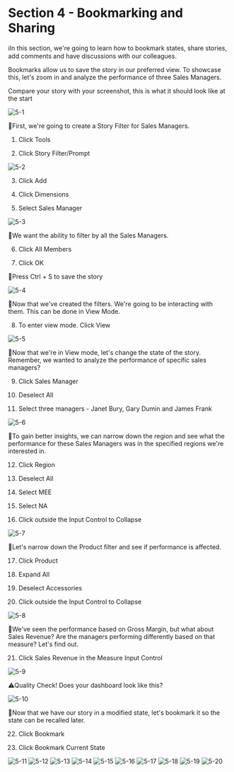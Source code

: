 # Section 4 - Bookmarking and Sharing

ℹ️In this section, we're going to learn how to bookmark states, share stories, add comments and have discussions with our colleagues.  

Bookmarks allow us to save the story in our preferred view. To showcase this, let's zoom in and analyze the performance of three Sales Managers.  
  
Compare your story with your screenshot, this is what it should look like at the start

![5-1](https://user-images.githubusercontent.com/92877810/138757055-f90cbea6-553c-4f0e-9c25-241b92a4280e.png)

🚩First, we're going to create a Story Filter for Sales Managers. 

1. Click Tools 

2. Click Story Filter/Prompt

![5-2](https://user-images.githubusercontent.com/92877810/138757062-fd361b0d-0734-48ae-94e4-d5d6c28d9af0.png)

3. Click Add

4. Click Dimensions

5. Select Sales Manager

![5-3](https://user-images.githubusercontent.com/92877810/138757064-06015cd1-efc6-4b7f-a991-eafc736815a5.png)
  
🚩We want the ability to filter by all the Sales Managers. 

6. Click All Members

7. Click OK

🚩Press Ctrl + S to save the story

![5-4](https://user-images.githubusercontent.com/92877810/138757067-5efa304e-00d0-4d7e-9f35-bb9f6f6fe6da.png)
  
🚩Now that we've created the filters. We're going to be interacting with them. This can be done in View Mode. 

8. To enter view mode. Click View

![5-5](https://user-images.githubusercontent.com/92877810/138757070-50ed3c06-9d18-4ed7-84ea-498c4b14cd77.png)

🚩Now that we're in View mode, let's change the state of the story. Remember, we wanted to analyze the performance of specific sales managers? 

9. Click Sales Manager

10. Deselect All

11. Select three managers - Janet Bury, Gary Dumin and James Frank 

![5-6](https://user-images.githubusercontent.com/92877810/138757074-a4c76968-9949-4b4a-8677-3b8207aac1e4.png)
  
🚩To gain better insights, we can narrow down the region and see what the performance for these Sales Managers was in the specified regions we're interested in.  

12. Click Region

13. Deselect All

14. Select MEE

15. Select NA

16. Click outside the Input Control to Collapse

![5-7](https://user-images.githubusercontent.com/92877810/138757075-0456bbc8-b659-40d9-af73-2413519486ac.png)

🚩Let's narrow down the Product filter and see if performance is affected.  

17. Click Product

18. Expand All

19. Deselect Accessories

20. Click outside the Input Control to Collapse

![5-8](https://user-images.githubusercontent.com/92877810/138757077-64b0c205-80de-49a9-8072-8dd18e6707ed.png)

🚩We've seen the performance based on 
Gross Margin, but what about Sales Revenue? Are the managers performing differently based on that measure? Let's find out.  

21. Click Sales Revenue in the Measure Input Control

![5-9](https://user-images.githubusercontent.com/92877810/138757079-5899ddcd-d6e8-4df1-9b94-bc21526c1079.png)

⚠️Quality Check! Does your dashboard look like this? 

![5-10](https://user-images.githubusercontent.com/92877810/138757081-62118470-8dba-4ebd-9db8-3facd37cac1f.png)

🚩Now that we have our story in a modified state, let's bookmark it so the state can be recalled later.  

22. Click Bookmark

23. Click Bookmark Current State

![5-11](https://user-images.githubusercontent.com/92877810/138757084-d9ed4052-9bd6-4065-a16b-4699b3fa192d.png)
![5-12](https://user-images.githubusercontent.com/92877810/138757087-32e852a8-14e8-48fc-a3df-b26da772472d.png)
![5-13](https://user-images.githubusercontent.com/92877810/138757089-5bc006a5-c9df-4c57-af03-7bb3a1139a68.png)
![5-14](https://user-images.githubusercontent.com/92877810/138757092-f6605fbf-ba2f-428b-946e-def10631a268.png)
![5-15](https://user-images.githubusercontent.com/92877810/138757094-b143e17d-9d35-4df8-838e-9223fc96da1f.png)
![5-16](https://user-images.githubusercontent.com/92877810/138757098-5d060243-7326-46fc-b264-eec643ad83c4.png)
![5-17](https://user-images.githubusercontent.com/92877810/138757100-1ea89201-8385-403e-a5c7-21d1ff99eaf5.png)
![5-18](https://user-images.githubusercontent.com/92877810/138757101-66578184-6f2e-444d-bc61-2fd8933aba83.png)
![5-19](https://user-images.githubusercontent.com/92877810/138757105-d6f8bbfb-7410-413c-946d-e2afd7756fa7.png)
![5-20](https://user-images.githubusercontent.com/92877810/138757107-22ea44de-1d98-44ed-9baf-04648247bb6e.png)
